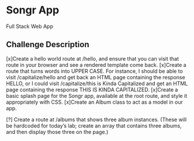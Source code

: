 # Songr App
<!-- Short summary or background information -->
Full Stack Web App
## Challenge Description
<!-- Description of the challenge -->
[x]Create a hello world route at /hello, and ensure that you can visit that route in your browser and see a rendered template come back.
[x]Create a route that turns words into UPPER CASE. For instance, I should be able to visit /capitalize/hello and get back an HTML page containing the response HELLO, or I could visit /capitalize/this is Kinda Capitalized and get an HTML page containing the response THIS IS KINDA CAPITALIZED.
[x]Create a basic splash page for the Songr app, available at the root route, and style it appropriately with CSS.
[x]Create an Album class to act as a model in our app.

[?] Create a route at /albums that shows three album instances. (These will be hardcoded for today’s lab; create an array that contains three albums, and then display those three on the page.)




